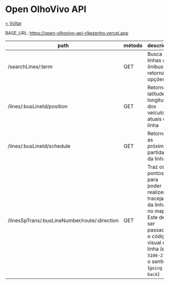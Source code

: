 # Open OlhoVivo API

[< Voltar](../README.md)

BASE_URL: https://open-olhovivo-api-rikezenho.vercel.app

path|método|descrição|
---|---|---
/searchLines/:term|GET|Busca as linhas de ônibus e retorna as opções
/lines/:busLineId/position|GET|Retorna a latitude e longitude dos veículos atuais da linha
/lines/:busLineId/schedule|GET|Retorna as próximas partidas da linha
/linesSpTrans/:busLineNumber/route/:direction|GET|Traz os pontos para poder realizer o tracejado da linha no mapa. Este deve ser passado o código visual da linha (ex: `5106-21`) e o sentido (`going` ou `back`)